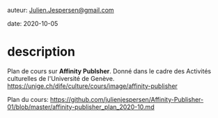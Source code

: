 auteur: Julien.Jespersen@gmail.com

date: 2020-10-05


description
============================================

Plan de cours sur **Affinity Publsher**. Donné dans le cadre des Activités culturelles de l'Université de Genève.
https://unige.ch/dife/culture/cours/image/affinity-publisher


Plan du cours: https://github.com/julienjespersen/Affinity-Publisher-01/blob/master/affinity-publisher_plan_2020-10.md

